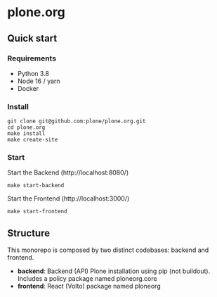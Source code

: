 # plone.org

## Quick start

### Requirements

- Python 3.8
- Node 16 / yarn
- Docker

### Install

```shell
git clone git@github.com:plone/plone.org.git
cd plone.org
make install
make create-site
```

### Start

Start the Backend (http://localhost:8080/)

```shell
make start-backend
```

Start the Frontend (http://localhost:3000/)

```shell
make start-frontend
```

## Structure

This monorepo is composed by two distinct codebases: backend and frontend.

- **backend**: Backend (API) Plone installation using pip (not buildout). Includes a policy package named ploneorg.core
- **frontend**: React (Volto) package named ploneorg
